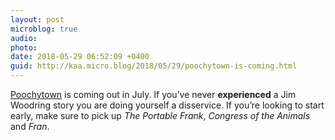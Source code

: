 ```yaml
---
layout: post
microblog: true
audio: 
photo: 
date: 2018-05-29 06:52:09 +0400
guid: http://kaa.micro.blog/2018/05/29/poochytown-is-coming.html
---
```

[Poochytown](http://www.fantagraphics.com/poochytown/) is coming out in July. If you’ve never **experienced** a Jim Woodring story you are doing yourself a disservice. If you’re looking to start early, make sure to pick up _The Portable Frank_, _Congress of the Animals_ and _Fran_.
